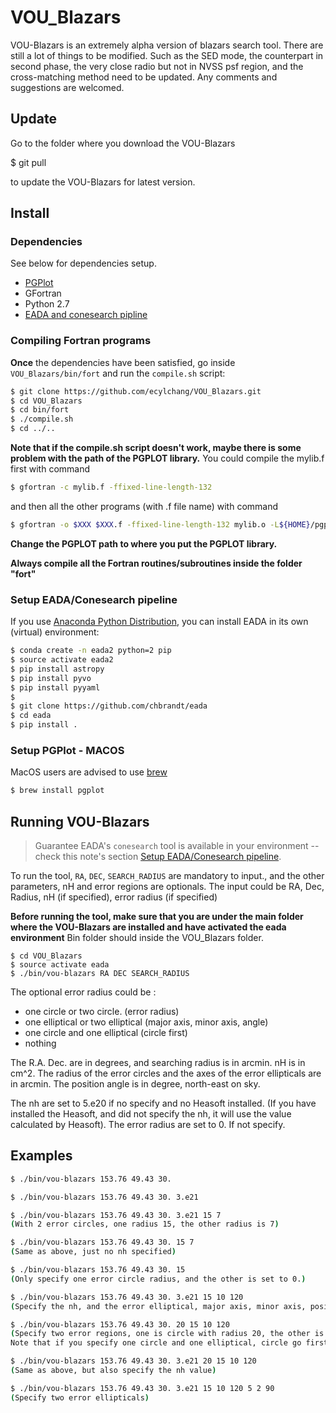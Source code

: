 # VOU_Blazars

VOU-Blazars is an extremely alpha version of blazars search tool. There are still a lot of things to be modified. Such as the SED mode, the counterpart in second phase, the very close radio but not in NVSS psf region, and the cross-matching method need to be updated. Any comments and suggestions are welcomed. 

## Update

Go to the folder where you download the VOU-Blazars

$ git pull

to update the VOU-Blazars for latest version.

## Install

### Dependencies

See below for dependencies setup.

* [PGPlot](http://www.astro.caltech.edu/~tjp/pgplot/)
* GFortran
* Python 2.7
* [EADA and conesearch pipline](https://github.com/chbrandt/eada)


### Compiling Fortran programs

**Once** the dependencies have been satisfied, go inside `VOU_Blazars/bin/fort` and run the `compile.sh` script:

```bash
$ git clone https://github.com/ecylchang/VOU_Blazars.git
$ cd VOU_Blazars
$ cd bin/fort
$ ./compile.sh
$ cd ../..
```
**Note that if the compile.sh script doesn't work, maybe there is some problem with the path of the PGPLOT library.** You could compile the mylib.f first with command
```bash
$ gfortran -c mylib.f -ffixed-line-length-132
```
and then all the other programs (with .f file name) with command
```bash
$ gfortran -o $XXX $XXX.f -ffixed-line-length-132 mylib.o -L${HOME}/pgplot -lpgplot
```
**Change the PGPLOT path to where you put the PGPLOT library.**

**Always compile all the Fortran routines/subroutines inside the folder "fort"**


### Setup EADA/Conesearch pipeline

If you use [Anaconda Python Distribution](https://www.anaconda.com/download/), you can install EADA in its own (virtual) environment:

```bash
$ conda create -n eada2 python=2 pip
$ source activate eada2
$ pip install astropy
$ pip install pyvo
$ pip install pyyaml
$
$ git clone https://github.com/chbrandt/eada
$ cd eada
$ pip install .
```

### Setup PGPlot - MACOS

MacOS users are advised to use [brew](https://brew.sh/)
 
```bash
$ brew install pgplot
```


## Running VOU-Blazars

> Guarantee EADA's `conesearch` tool is available in your environment -- check this note's section [Setup EADA/Conesearch pipeline](#setup-eadaconesearch-pipeline).

To run the tool, `RA`, `DEC`, `SEARCH_RADIUS` are mandatory to input., and the other parameters, nH and error regions are optionals. The input could be RA, Dec, Radius, nH (if specified), error radius (if specified)

**Before running the tool, make sure that you are under the main folder where the VOU-Blazars are installed and have activated the eada environment** Bin folder should inside the VOU_Blazars folder.


```
$ cd VOU_Blazars
$ source activate eada
$ ./bin/vou-blazars RA DEC SEARCH_RADIUS
```

The optional error radius could be :
* one circle or two circle. (error radius)
* one elliptical or two elliptical (major axis, minor axis, angle)
* one circle and one elliptical (circle first)
* nothing

The R.A. Dec. are in degrees, and searching radius is in arcmin.
nH is in cm^2. The radius of the error circles and the axes of the error ellipticals are in arcmin. The position angle is in degree, north-east on sky.

The nh are set to 5.e20 if no specify and no Heasoft installed. (If you have installed the Heasoft, and did not specify the nh, it will use the value calculated by Heasoft). The error radius are set to 0. If not specify.

## Examples

```bash
$ ./bin/vou-blazars 153.76 49.43 30.

$ ./bin/vou-blazars 153.76 49.43 30. 3.e21

$ ./bin/vou-blazars 153.76 49.43 30. 3.e21 15 7
(With 2 error circles, one radius 15, the other radius is 7)

$ ./bin/vou-blazars 153.76 49.43 30. 15 7
(Same as above, just no nh specified)

$ ./bin/vou-blazars 153.76 49.43 30. 15
(Only specify one error circle radius, and the other is set to 0.)

$ ./bin/vou-blazars 153.76 49.43 30. 3.e21 15 10 120
(Specify the nh, and the error elliptical, major axis, minor axis, position angle)

$ ./bin/vou-blazars 153.76 49.43 30. 20 15 10 120
(Specify two error regions, one is circle with radius 20, the other is elliptical 15 10 120 degrees)
Note that if you specify one circle and one elliptical, circle go first.

$ ./bin/vou-blazars 153.76 49.43 30. 3.e21 20 15 10 120
(Same as above, but also specify the nh value)

$ ./bin/vou-blazars 153.76 49.43 30. 3.e21 15 10 120 5 2 90
(Specify two error ellipticals)
```

